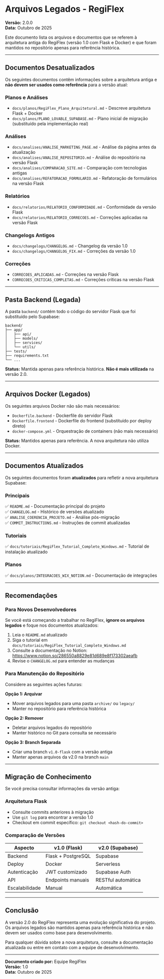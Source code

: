 # Arquivos Legados - RegiFlex

**Versão:** 2.0.0  
**Data:** Outubro de 2025

Este documento lista os arquivos e documentos que se referem à arquitetura antiga do RegiFlex (versão 1.0 com Flask e Docker) e que foram mantidos no repositório apenas para referência histórica.

---

## Documentos Desatualizados

Os seguintes documentos contêm informações sobre a arquitetura antiga e **não devem ser usados como referência** para a versão atual:

### Planos e Análises

- `docs/planos/RegiFlex_Plano_Arquitetural.md` - Descreve arquitetura Flask + Docker
- `docs/planos/PLANO_LOVABLE_SUPABASE.md` - Plano inicial de migração (substituído pela implementação real)

### Análises

- `docs/analises/ANALISE_MARKETING_PAGE.md` - Análise da página antes da atualização
- `docs/analises/ANALISE_REPOSITORIO.md` - Análise do repositório na versão Flask
- `docs/analises/COMPARACAO_SITE.md` - Comparação com tecnologias antigas
- `docs/analises/REFATORACAO_FORMULARIO.md` - Refatoração de formulários na versão Flask

### Relatórios

- `docs/relatorios/RELATORIO_CONFORMIDADE.md` - Conformidade da versão Flask
- `docs/relatorios/RELATORIO_CORRECOES.md` - Correções aplicadas na versão Flask

### Changelogs Antigos

- `docs/changelogs/CHANGELOG.md` - Changelog da versão 1.0
- `docs/changelogs/CHANGELOG_FIX.md` - Correções da versão 1.0

### Correções

- `CORRECOES_APLICADAS.md` - Correções na versão Flask
- `CORRECOES_CRITICAS_COMPLETAS.md` - Correções críticas na versão Flask

---

## Pasta Backend (Legada)

A pasta `backend/` contém todo o código do servidor Flask que foi substituído pelo Supabase:

```
backend/
├── app/
│   ├── api/
│   ├── models/
│   ├── services/
│   └── utils/
├── tests/
├── requirements.txt
└── ...
```

**Status:** Mantida apenas para referência histórica. **Não é mais utilizada** na versão 2.0.

---

## Arquivos Docker (Legados)

Os seguintes arquivos Docker não são mais necessários:

- `Dockerfile.backend` - Dockerfile do servidor Flask
- `Dockerfile.frontend` - Dockerfile do frontend (substituído por deploy direto)
- `docker-compose.yml` - Orquestração de containers (não mais necessário)

**Status:** Mantidos apenas para referência. A nova arquitetura não utiliza Docker.

---

## Documentos Atualizados

Os seguintes documentos foram **atualizados** para refletir a nova arquitetura Supabase:

### Principais

✅ `README.md` - Documentação principal do projeto  
✅ `CHANGELOG.md` - Histórico de versões atualizado  
✅ `ANALISE_COERENCIA_PROJETO.md` - Análise pós-migração  
✅ `COMMIT_INSTRUCTIONS.md` - Instruções de commit atualizadas  

### Tutoriais

✅ `docs/tutoriais/RegiFlex_Tutorial_Completo_Windows.md` - Tutorial de instalação atualizado

### Planos

✅ `docs/planos/INTEGRACOES_WIX_NOTION.md` - Documentação de integrações

---

## Recomendações

### Para Novos Desenvolvedores

Se você está começando a trabalhar no RegiFlex, **ignore os arquivos legados** e foque nos documentos atualizados:

1. Leia o `README.md` atualizado
2. Siga o tutorial em `docs/tutoriais/RegiFlex_Tutorial_Completo_Windows.md`
3. Consulte a documentação no Notion: https://www.notion.so/286550a8829e81d689e8f173302aeafb
4. Revise o `CHANGELOG.md` para entender as mudanças

### Para Manutenção do Repositório

Considere as seguintes ações futuras:

**Opção 1: Arquivar**
- Mover arquivos legados para uma pasta `archive/` ou `legacy/`
- Manter no repositório para referência histórica

**Opção 2: Remover**
- Deletar arquivos legados do repositório
- Manter histórico no Git para consulta se necessário

**Opção 3: Branch Separada**
- Criar uma branch `v1.0-flask` com a versão antiga
- Manter apenas arquivos da v2.0 na branch `main`

---

## Migração de Conhecimento

Se você precisa consultar informações da versão antiga:

### Arquitetura Flask

- Consulte commits anteriores à migração
- Use `git log` para encontrar a versão 1.0
- Checkout em commit específico: `git checkout <hash-do-commit>`

### Comparação de Versões

| Aspecto | v1.0 (Flask) | v2.0 (Supabase) |
|---------|--------------|-----------------|
| Backend | Flask + PostgreSQL | Supabase |
| Deploy | Docker | Serverless |
| Autenticação | JWT customizado | Supabase Auth |
| API | Endpoints manuais | RESTful automática |
| Escalabilidade | Manual | Automática |

---

## Conclusão

A versão 2.0 do RegiFlex representa uma evolução significativa do projeto. Os arquivos legados são mantidos apenas para referência histórica e não devem ser usados como base para desenvolvimento.

Para qualquer dúvida sobre a nova arquitetura, consulte a documentação atualizada ou entre em contato com a equipe de desenvolvimento.

---

**Documento criado por:** Equipe RegiFlex  
**Versão:** 1.0  
**Data:** Outubro de 2025
